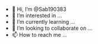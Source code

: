 - 👋 Hi, I’m @Sab190383
- 👀 I’m interested in ...
- 🌱 I’m currently learning ...
- 💞️ I’m looking to collaborate on ...
- 📫 How to reach me ...

<!---
Sab190383/Sab190383 is a ✨ special ✨ repository because its `README.md` (this file) appears on your GitHub profile.
You can click the Preview link to take a look at your changes.
--->
